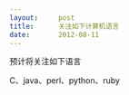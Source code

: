 ```yaml
---
layout:     post
title:      关注如下计算机语言
date:       2012-08-11
---
```

预计将关注如下语言

C、java、perl、python、ruby
